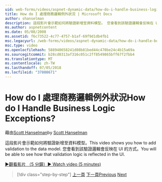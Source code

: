 ```yaml
---
uid: web-forms/videos/aspnet-dynamic-data/how-do-i-handle-business-logic-exceptions
title: How do I 處理商務邏輯例外狀況 | Microsoft Docs
author: shanselman
description: 這段影片會示範如何將驗證新增至資料模型。 您會看到該驗證邏輯會反映在 UI 的方式。
ms.author: aspnetcontent
ms.date: 05/08/2008
ms.assetid: f6c73522-4c77-4757-b1af-69f9d1db4fb1
msc.legacyurl: /web-forms/videos/aspnet-dynamic-data/how-do-i-handle-business-logic-exceptions
msc.type: video
ms.openlocfilehash: 588940658241d08b81bed44c470be24c4b15a69a
ms.sourcegitcommit: b28cd0313af316c051c2ff8549865bff67f2fbb4
ms.translationtype: MT
ms.contentlocale: zh-TW
ms.lasthandoff: 07/05/2018
ms.locfileid: "37808671"
---
```

<a name="how-do-i-handle-business-logic-exceptions"></a><span data-ttu-id="dbe87-105">How do I 處理商務邏輯例外狀況</span><span class="sxs-lookup"><span data-stu-id="dbe87-105">How do I Handle Business Logic Exceptions?</span></span>
====================
<span data-ttu-id="dbe87-106">藉由[Scott Hanselman](https://github.com/shanselman)</span><span class="sxs-lookup"><span data-stu-id="dbe87-106">by [Scott Hanselman](https://github.com/shanselman)</span></span>

<span data-ttu-id="dbe87-107">這段影片會示範如何將驗證新增至資料模型。</span><span class="sxs-lookup"><span data-stu-id="dbe87-107">This video shows you how to add validation to the data model.</span></span> <span data-ttu-id="dbe87-108">您會看到該驗證邏輯會反映在 UI 的方式。</span><span class="sxs-lookup"><span data-stu-id="dbe87-108">You will be able to see how that validation logic is reflected in the UI.</span></span>

[<span data-ttu-id="dbe87-109">&#9654;觀看影片 （5 分鐘）</span><span class="sxs-lookup"><span data-stu-id="dbe87-109">&#9654; Watch video (5 minutes)</span></span>](https://channel9.msdn.com/Blogs/ASP-NET-Site-Videos/how-do-i-handle-business-logic-exceptions)

> [!div class="step-by-step"]
> <span data-ttu-id="dbe87-110">[上一頁](how-do-i-change-how-my-fields-render.md)
> [下一頁](how-do-i-make-custom-pages.md)</span><span class="sxs-lookup"><span data-stu-id="dbe87-110">[Previous](how-do-i-change-how-my-fields-render.md)
[Next](how-do-i-make-custom-pages.md)</span></span>
